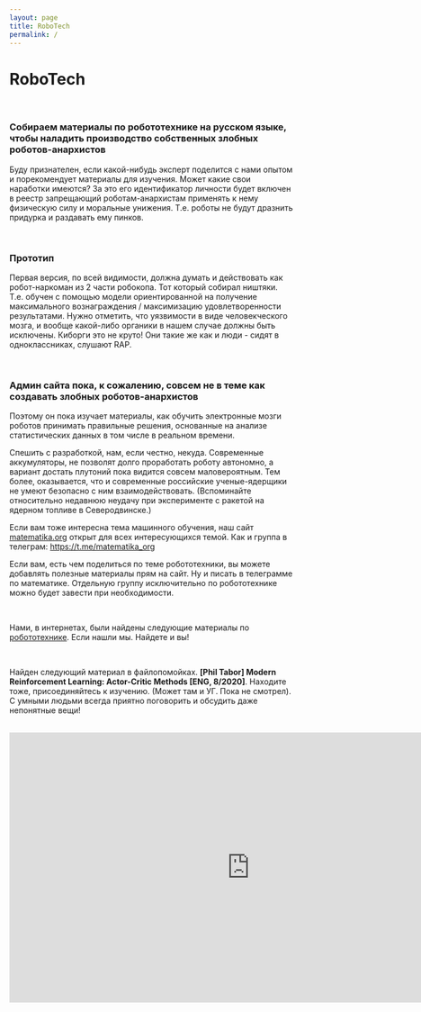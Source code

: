 ```yaml
---
layout: page
title: RoboTech
permalink: /
---
```


# RoboTech

<br/>

### Собираем материалы по робототехнике на русском языке, чтобы наладить производство собственных злобных роботов-анархистов

Буду признателен, если какой-нибудь эксперт поделится с нами опытом и порекомендует материалы для изучения. Может какие свои наработки имеются? За это его идентификатор личности будет включен в реестр запрещающий роботам-анархистам применять к нему физическую силу и моральные унижения. Т.е. роботы не будут дразнить придурка и раздавать ему пинков.

<br/>

### Прототип

Первая версия, по всей видимости, должна думать и действовать как робот-наркоман из 2 части робокопа. Тот который собирал ништяки. Т.е. обучен с помощью модели ориентированной на получение максимального вознаграждения / максимизацию удовлетворенности результатами. Нужно отметить, что уязвимости в виде человекческого мозга, и вообще какой-либо органики в нашем случае должны быть исключены. Киборги это не круто! Они такие же как и люди - сидят в одноклассниках, слушают RAP.

<br/>

### Админ сайта пока, к сожалению, совсем не в теме как создавать злобных роботов-анархистов

Поэтому он пока изучает материалы, как обучить электронные мозги роботов принимать правильные решения, основанные на анализе статистических данных в том числе в реальном времени.

Спешить с разработкой, нам, если честно, некуда. Современные аккумуляторы, не позволят долго проработать роботу автономно, а вариант достать плутоний пока видится совсем маловероятным. Тем более, оказывается, что и современные российские ученые-ядерщики не умеют безопасно с ним взаимодействовать. (Вспоминайте относительно недавнюю неудачу при эксперименте с ракетой на ядерном топливе в Северодвинске.)

Если вам тоже интересна тема машинного обучения, наш сайт <a href="//matematika.org">matematika.org</a> открыт для всех интересующихся темой. Как и группа в телеграм: https://t.me/matematika_org

Если вам, есть чем поделиться по теме робототехники, вы можете добавлять полезные материалы прям на сайт. Ну и писать в телеграмме по математике. Отдельную группу исключительно по робототехнике можно будет завести при необходимости.

<br/>

Нами, в интернетах, были найдены следующие материалы по <a href="/videos/">робототехнике</a>. Если нашли мы. Найдете и вы!

<br/>

Найден следующий материал в файлопомойках. **[Phil Tabor] Modern Reinforcement Learning: Actor-Critic Methods [ENG, 8/2020]**. Находите тоже, присоединяйтесь к изучению. (Может там и УГ. Пока не смотрел). С умными людьми всегда приятно поговорить и обсудить даже непонятные вещи!

<br/>

<div align="center">
    <iframe width="853" height="480" src="https://www.youtube.com/embed/p9LGYVbaQco" frameborder="0" allow="accelerometer; autoplay; encrypted-media; gyroscope; picture-in-picture" allowfullscreen></iframe>
</div>
